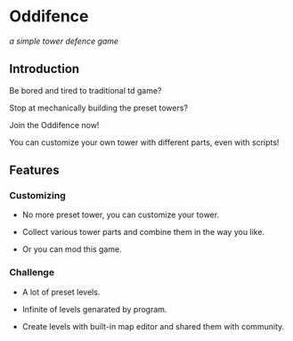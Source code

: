 # Oddifence
*a simple tower defence game*

## Introduction
Be bored and tired to traditional td game?

Stop at mechanically building the preset towers?

Join the Oddifence now!

You can customize your own tower with different parts, even with scripts!

## Features
### Customizing
* No more preset tower, you can customize your tower.

* Collect various tower parts and combine them in the way you like.

* Or you can mod this game.

### Challenge
* A lot of preset levels.

* Infinite of levels genarated by program.

* Create levels with built-in map editor and shared them with community.
